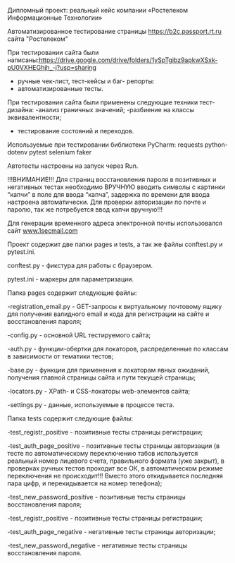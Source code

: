 Дипломный проект: реальный кейс компании «Ростелеком Информационные Технологии»

Автоматизированное тестирование страницы https://b2c.passport.rt.ru сайта "Ростелеком"

При тестировании сайта были написаны:https://drive.google.com/drive/folders/1ySpTgibz9apkwXSxk-pU0VXHEGhjh_-j?usp=sharing 
- ручные чек-лист, тест-кейсы и баг- репорты:
- автоматизированные тесты.

При тестировании сайта были применены следующие техники тест-дизайна:
-анализ граничных значений;
-разбиение на классы эквивалентности;
- тестирование состояний и переходов.

Используемые при тестировании библиотеки PyCharm:
requests
python-dotenv
pytest
selenium
faker

Автотесты настроены на запуск через Run.

!!!ВНИМАНИЕ!!! 
Для страниц восстановления пароля в позитивных и негативных тестах необходимо ВРУЧНУЮ вводить символы с картинки “капчи” в поле для ввода “капча”, задержка по времени для ввода настроена автоматически. Для проверки авторизации по почте и паролю, так же потребуется ввод капчи вручную!!!


Для генерации временного адреса электронной почты использовался сайт www.1secmail.com 


Проект содержит две папки pages  и tests, а так же файлы conftest.py и pytest.ini.

conftest.py - фикстура для работы с браузером.

pytest.ini - маркеры для параметризации.

Папка pages содержит следующие файлы:

-registration_email.py - GET-запросы к виртуальному почтовому ящику для получения валидного email и кода для регистрации на сайте и восстановления пароля;

-config.py - основной URL тестируемого сайта;

-auth.py - функции-обертки для локаторов, распределенные по классам в зависимости от тематики тестов;

-base.py - функции для применения к локаторам явных ожиданий, получения главной страницы сайта и пути текущей страницы;

-locators.py - XPath- и CSS-локаторы web-элементов сайта;

-settings.py - данные, используемые в процессе теста.

Папка tests содержит следующие файлы:

-test_registr_positive - позитивные тесты страницы регистрации;

-test_auth_page_positive - позитивные тесты страницы авторизации (в тесте по автоматическому переключению табов используется реальный номер лицевого счета, правильного формата (уже закрыт), в проверках ручных тестов проходит все ОК, в автоматическом режиме переключения не происходит!!! Вместо этого откидывается последняя пара цифр, и перекидывается на номер телефона);

-test_new_password_positive - позитивные тесты страницы восстановления пароля;

-test_registr_positive - позитивные тесты страницы регистрации;

-test_auth_page_negative - негативные тесты страницы авторизации;

-test_new_password_negative - негативные тесты страницы восстановления пароля.

